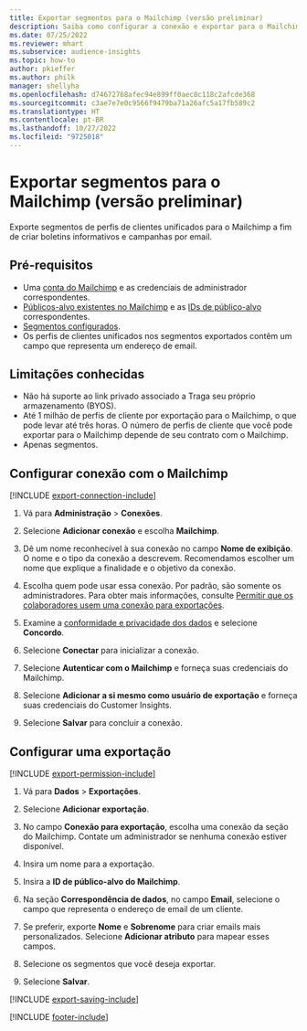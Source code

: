 ```yaml
---
title: Exportar segmentos para o Mailchimp (versão preliminar)
description: Saiba como configurar a conexão e exportar para o Mailchimp.
ms.date: 07/25/2022
ms.reviewer: mhart
ms.subservice: audience-insights
ms.topic: how-to
author: pkieffer
ms.author: philk
manager: shellyha
ms.openlocfilehash: d74672768afec94e899ff0aec8c118c2afcde368
ms.sourcegitcommit: c3ae7e7e0c9566f9479ba71a26afc5a17fb589c2
ms.translationtype: HT
ms.contentlocale: pt-BR
ms.lasthandoff: 10/27/2022
ms.locfileid: "9725018"
---
```

# <a name="export-segments-to-mailchimp-preview"></a>Exportar segmentos para o Mailchimp (versão preliminar)

Exporte segmentos de perfis de clientes unificados para o Mailchimp a fim de criar boletins informativos e campanhas por email.

## <a name="prerequisites"></a>Pré-requisitos

- Uma [conta do Mailchimp](https://mailchimp.com/) e as credenciais de administrador correspondentes.
- [Públicos-alvo existentes no Mailchimp](https://mailchimp.com/help/create-audience/) e as [IDs de público-alvo](https://mailchimp.com/help/find-audience-id/) correspondentes.
- [Segmentos configurados](segments.md).
- Os perfis de clientes unificados nos segmentos exportados contêm um campo que representa um endereço de email.

## <a name="known-limitations"></a>Limitações conhecidas

- Não há suporte ao link privado associado a Traga seu próprio armazenamento (BYOS).
- Até 1 milhão de perfis de cliente por exportação para o Mailchimp, o que pode levar até três horas. O número de perfis de cliente que você pode exportar para o Mailchimp depende de seu contrato com o Mailchimp.
- Apenas segmentos.

## <a name="set-up-connection-to-mailchimp"></a>Configurar conexão com o Mailchimp

[!INCLUDE [export-connection-include](includes/export-connection-admn.md)]

1. Vá para **Administração** > **Conexões**.

1. Selecione **Adicionar conexão** e escolha **Mailchimp**.

1. Dê um nome reconhecível à sua conexão no campo **Nome de exibição**. O nome e o tipo da conexão a descrevem. Recomendamos escolher um nome que explique a finalidade e o objetivo da conexão.

1. Escolha quem pode usar essa conexão. Por padrão, são somente os administradores. Para obter mais informações, consulte [Permitir que os colaboradores usem uma conexão para exportações](connections.md#allow-contributors-to-use-a-connection-for-exports).

1. Examine a [conformidade e privacidade dos dados](connections.md#data-privacy-and-compliance) e selecione **Concordo**.

1. Selecione **Conectar** para inicializar a conexão.

1. Selecione **Autenticar com o Mailchimp** e forneça suas credenciais do Mailchimp.

1. Selecione **Adicionar a si mesmo como usuário de exportação** e forneça suas credenciais do Customer Insights.

1. Selecione **Salvar** para concluir a conexão.

## <a name="configure-an-export"></a>Configurar uma exportação

[!INCLUDE [export-permission-include](includes/export-permission.md)]

1. Vá para **Dados** > **Exportações**.

1. Selecione **Adicionar exportação**.

1. No campo **Conexão para exportação**, escolha uma conexão da seção do Mailchimp. Contate um administrador se nenhuma conexão estiver disponível.

1. Insira um nome para a exportação.

1. Insira a **ID de público-alvo do Mailchimp**.

1. Na seção **Correspondência de dados**, no campo **Email**, selecione o campo que representa o endereço de email de um cliente.

1. Se preferir, exporte **Nome** e **Sobrenome** para criar emails mais personalizados. Selecione **Adicionar atributo** para mapear esses campos.

1. Selecione os segmentos que você deseja exportar.

1. Selecione **Salvar**.

[!INCLUDE [export-saving-include](includes/export-saving.md)]

[!INCLUDE [footer-include](includes/footer-banner.md)]
